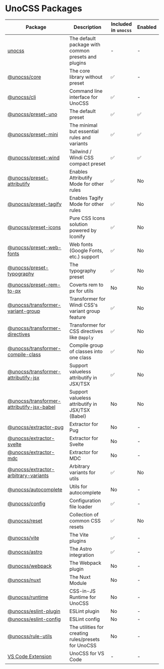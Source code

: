 # UnoCSS Packages

| Package | Description | Included in `unocss` | Enabled |
| ------- | ----------- | -------------------- | ------------------ |
| [unocss](./unocss) | The default package with common presets and plugins | - | - |
| [@unocss/core](./core) | The core library without preset | ✅ | - |
| [@unocss/cli](./cli) | Command line interface for UnoCSS | ✅ | - |
| [@unocss/preset-uno](./preset-uno) | The default preset | ✅ | ✅ |
| [@unocss/preset-mini](./preset-mini) | The minimal but essential rules and variants | ✅ | ✅ |
| [@unocss/preset-wind](./preset-wind) | Tailwind / Windi CSS compact preset | ✅ | ✅ |
| [@unocss/preset-attributify](./preset-attributify) | Enables Attributify Mode for other rules | ✅ | No |
| [@unocss/preset-tagify](./preset-tagify) | Enables Tagify Mode for other rules | ✅ | No |
| [@unocss/preset-icons](./preset-icons) | Pure CSS Icons solution powered by Iconify | ✅ | No |
| [@unocss/preset-web-fonts](./preset-web-fonts) | Web fonts (Google Fonts, etc.) support | ✅ | No |
| [@unocss/preset-typography](./preset-typography) | The typography preset | ✅ | No |
| [@unocss/preset-rem-to-px](./preset-rem-to-px) | Coverts rem to px for utils | No | No |
| [@unocss/transformer-variant-group](./transformer-variant-group) | Transformer for Windi CSS's variant group feature | ✅ | No |
| [@unocss/transformer-directives](./transformer-directives) | Transformer for CSS directives like `@apply` | ✅ | No |
| [@unocss/transformer-compile-class](./transformer-compile-class) | Compile group of classes into one class | ✅ | No |
| [@unocss/transformer-attributify-jsx](./transformer-attributify-jsx) | Support valueless attributify in JSX/TSX | ✅ | No |
| [@unocss/transformer-attributify-jsx-babel](./transformer-attributify-jsx) | Support valueless attributify in JSX/TSX (Babel) | No | No |
| [@unocss/extractor-pug](./extractor-pug) | Extractor for Pug | No | - |
| [@unocss/extractor-svelte](./extractor-svelte) | Extractor for Svelte | No | - |
| [@unocss/extractor-mdc](./extractor-mdc) | Extractor for MDC | No | - |
| [@unocss/extractor-arbitrary-variants](./extractor-arbitrary-variants) | Arbitrary variants for utils | ✅ | No |
| [@unocss/autocomplete](./autocomplete) | Utils for autocomplete | No | - |
| [@unocss/config](./config) | Configuration file loader | ✅ | - |
| [@unocss/reset](./reset) | Collection of common CSS resets | ✅ | No |
| [@unocss/vite](./vite) | The Vite plugins | ✅ | - |
| [@unocss/astro](./astro) | The Astro integration |  ✅ | - |
| [@unocss/webpack](./webpack) | The Webpack plugin | No | - |
| [@unocss/nuxt](./nuxt) | The Nuxt Module | No | - |
| [@unocss/runtime](./runtime) | CSS-in-JS Runtime for UnoCSS | No | - |
| [@unocss/eslint-plugin](./eslint-plugin) | ESLint plugin | No | - |
| [@unocss/eslint-config](./eslint-config) | ESLint config | No | - |
| [@unocss/rule-utils](./rule-utils) | The utilities for creating rules/presets for UnoCSS | No | - |
| [VS Code Extension](./vscode) | UnoCSS for VS Code | - | - |
